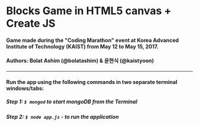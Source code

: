 # Blocks Game in HTML5 canvas + Create JS


#### Game made during the "Coding Marathon" event at Korea Advanced Institute of Technology (KAIST) from May 12 to May 15, 2017. 
#### Authors: Bolat Ashim (@bolatashim) & 윤현식 (@kaistyoon)


---

#### Run the app using the following commands in two separate terminal windows/tabs: <br />

##### Step 1: `$ mongod`  to start mongoDB from the Terminal<br />
##### Step 2: `$ node app.js` - to run the application<br />




